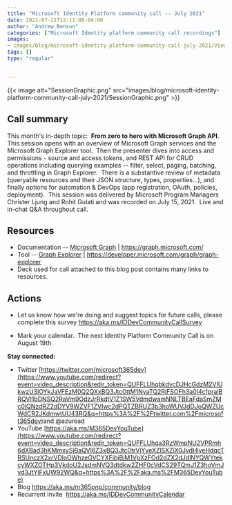 ```yaml
---
title: "Microsoft Identity Platform community call -- July 2021"
date: 2021-07-21T12:11:00-04:00
author: "Andrew Benson"
categories: ["Microsoft Identity platform community call recordings"]
images:
- images/blog/microsoft-identity-platform-community-call-july-2021/ViewPorter.png
tags: []
type: "regular"


---
```



{{< image alt="SessionGraphic.png" src="images/blog/microsoft-identity-platform-community-call-july-2021/SessionGraphic.png" >}}



## Call summary


This month's in-depth topic:  **From zero to hero with Microsoft Graph
API**.   This session opens with an overview of Microsoft Graph services
and the Microsoft Graph Explorer tool.  Then the presenter dives into
access and permissions - source and access tokens, and REST API for CRUD
operations including querying examples -- filter, select, paging,
batching, and throttling in Graph Explorer.  There is a substantive
review of metadata (queryable resources and their JSON structure, types,
properties...), and finally options for automation & DevOps (app
registration, OAuth, policies, deployment).  This session was delivered
by Microsoft Program Managers Christer Ljung and Rohit Gulati and was
recorded on July 15, 2021.  Live and in-chat Q&A throughout call. 



## Resources

-   Documentation -- [Microsoft Graph](https://graph.microsoft.com/) |
    <https://graph.microsoft.com/>
-   Tool -- [Graph
    Explorer](https://developer.microsoft.com/graph/graph-explorer) |
    <https://developer.microsoft.com/graph/graph-explorer>
-   Deck used for call attached to this blog post contains many links to
    resources.


## Actions



-   Let us know how we're doing and suggest topics for future calls,
    please complete this
    survey <https://aka.ms/IDDevCommunityCallSurvey>

-   Mark your calendar.  The next Identity Platform Community Call is on
    August 19th

**Stay connected:**

-   Twitter [https://twitter.com/microsoft365dev](https://www.youtube.com/redirect?event=video_description&redir_token=QUFFLUhqbkdvcDJHcGdzM2VIUkwzU3lOYkJaVFEzM0Q2QXxBQ3Jtc0ttM1NyaTQ2RjFSOFh3a0l4c1pralBRQVI1bDNSQ2RaVm9OdzJrRkdtV1Z1SW5VdmdwamNNLTBEaFdaSmZMc0lQNzdRZ2dDYV9WZVF1ZVIwc2dPQTZBRUZ3b3hoWUVJdDJoQWZUcWdCR2JKdmwtUU43RQ&q=https%3A%2F%2Ftwitter.com%2Fmicrosoft365dev)​
    and \@azuread
-   YouTube [https://aka.ms/M365DevYouTube](https://www.youtube.com/redirect?event=video_description&redir_token=QUFFLUhqa3RzWmpNU2VPRmh6dXBad3hKMmxySjBaQVl6Z3xBQ3Jtc0trVjYyeXZlSXZiX0JydHlyeHdqcTRSUnczX2xrVDloOWhzeGVCYXFibjBiM1VpXzFOd2dZX2dJdlNYQWYtekcyWXZOTHp3VkdoU2JsdmNVQ3dtdkw2ZHF0cVdCS29TQmJ1Z3hoVmJyd3JtYlFxUW92WQ&q=https%3A%2F%2Faka.ms%2FM365DevYouTube)​
-   Blog <https://aka.ms/m365pnp/community/blog>
-   Recurrent Invite  <https://aka.ms/IDDevCommunityCalendar> 
